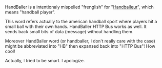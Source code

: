 HandBaller is a intentionaly mispelled "frenglish" for "[Handballeur](http://fr.wikipedia.org/wiki/Handballeur)", which means "handball player".

This word refers actually to the american handball sport where players hit a small ball with their own hands. HandBaller HTTP Bus works as well. It sends back small bits of data (message) without handling them.

Moreover HandBaller word (or handballer, I don't really care with the case) might be abbreviated into "HB" then expansed back into "HTTP Bus"! How cool!

Actually, I tried to be smart. I apologize.